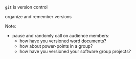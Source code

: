 `git` is version control

organize and remember versions

Note:
- pause and randomly call on audience members:
    - how have you versioned word documents?
    - how about power-points in a group?
    - how have you versioned your software group projects?
